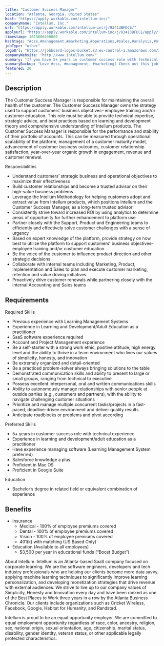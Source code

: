 ```yaml
---
title: "Customer Success Manager"
location: "Atlanta, Georgia, United States"
host: "https://apply.workable.com/intellum-inc/"
companyName: "Intellum, Inc."
url: "https://apply.workable.com/intellum-inc/j/93413BFDCE/"
applyUrl: "https://apply.workable.com/intellum-inc/j/93413BFDCE/apply/"
timestamp: 1613606400000
hashtags: "#css,#management,#marketing,#operations,#sales,#analysis,#office"
jobType: "other"
logoUrl: "https://jobboard-logos-bucket.s3.eu-central-1.amazonaws.com/intellum-inc-"
companyWebsite: "http://www.intellum.com/"
summary: "If you have 5+ years in customer success role with technical experience, Intellum, Inc. has a job opening for a customer success manager"
summaryBackup: "Love #css, #management, #marketing? Check out this job post!"
featured: 20
---
```


## Description

The Customer Success Manager is responsible for maintaining the overall health of the customer. The Customer Success Manager owns the strategy used to support customers’ business objectives– employee training and/or customer education. This role must be able to provide technical expertise, strategic advice, and best practices based on learning and development theory and comprehensive understanding of Intellum products. The Customer Success Manager is responsible for the performance and stability of their portfolio of accounts. This can be measured through operational scalability of the platform, management of a customer maturity model, advancement of customer business outcomes, customer relationship satisfaction, year-over-year organic growth in engagement, revenue and customer renewal.

Responsibilities

*   Understand customers’ strategic business and operational objectives to maximize their effectiveness
*   Build customer relationships and become a trusted advisor on their high-value business problems
*   Leverage the Intellum Methodology for helping customers adopt and extract value from Intellum products, which positions Intellum and the Customer Success Manager, as a long-term trusted advisor
*   Consistently strive toward increased ROI by using analytics to determine areas of opportunity for further enhancement to platform use
*   Partner closely with the Support, Product and Engineering teams to efficiently and effectively solve customer challenges with a sense of urgency
*   Based on expert knowledge of the platform, provide strategy on how best to utilize the platform to support customers’ business objectives– employee training and/or customer education
*   Be the voice of the customer to influence product direction and other strategic decisions
*   Collaborate with internal teams including Marketing, Product, Implementation and Sales to plan and execute customer marketing, retention and value driving initiatives
*   Proactively drive customer renewals while partnering closely with the internal Accounting and Sales teams

## Requirements

Required Skills

*   Previous experience with Learning Management Systems
*   Experience in Learning and Development/Adult Education as a practitioner
*   SaaS software experience required
*   Account and Project Management experience
*   Be a self-starter with a strong work ethic, positive attitude, high energy level and the ability to thrive in a team environment who lives our values of simplicity, honesty, and innovation
*   Be extremely organized and detail-oriented
*   Be a practiced problem-solver always bringing solutions to the table
*   Demonstrated communication skills and ability to present to large or small groups, ranging from technical to executive
*   Possess excellent interpersonal, oral and written communications skills
*   Ability to autonomously manage relationships with senior people at outside parties (e.g., customers and partners), with the ability to navigate challenging customer situations
*   Prioritize and manage multiple concurrent tasks/projects in a fast-paced, deadline-driven environment and deliver quality results
*   Anticipate roadblocks or problems and pivot according

Preferred Skills

*   5+ years in customer success role with technical experience
*   Experience in learning and development/adult education as a practitioner
*   Have experience managing software (Learning Management System preferred)
*   Salesforce knowledge a plus
*   Proficient in Mac OS
*   Proficient in Google Suite

Education

*   Bachelor’s degree in related field or equivalent combination of experience

## Benefits

*   Insurance
    *   Medical - 100% of employee premiums covered
    *   Dental - 100% of employee premiums covered
    *   Vision - 100% of employee premiums covered
    *   401(k) with matching (US Based Only)
*   Education (Available to all employees)
    *   $3,500 per year in educational funds (“Boost Budget”)

About Intellum: Intellum is an Atlanta-based SaaS company focused on corporate learning. We are the software engineers, developers and tech industry professionals who are helping our clients become more data savvy, applying machine learning techniques to significantly improve learning personalization, and developing monetization strategies that drive revenue with external audiences. We strive to live up to our company values of Simplicity, Honesty and Innovation every day and have been ranked as one of the Best Places to Work three years in a row by the Atlanta Business Chronicle. Our clients include organizations such as Cricket Wireless, Facebook, Google, Habitat for Humanity, and Randstad.

Intellum is proud to be an equal opportunity employer. We are committed to equal employment opportunity regardless of race, color, ancestry, religion, sex, national origin, sexual orientation, age, citizenship, marital status, disability, gender identity, veteran status, or other applicable legally protected characteristics.
